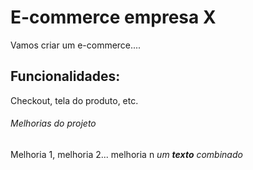 # E-commerce empresa X

Vamos criar um e-commerce....

## Funcionalidades:

Checkout, tela do produto, etc.

###### Melhorias do projeto

Melhoria 1, melhoria 2... melhoria n
_um **texto** combinado_

